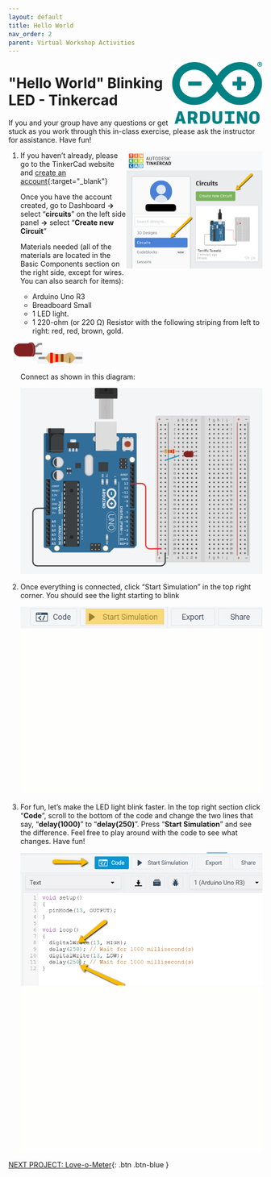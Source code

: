 ```yaml
---
layout: default
title: Hello World
nav_order: 2
parent: Virtual Workshop Activities
---
```

<img src="..\images\arduino-icon.png" alt="arduino icon" style="float:right;width:180px;">

# "Hello World" Blinking LED - Tinkercad

If you and your group have any questions or get stuck as you work through this in-class exercise, please ask the instructor for assistance.  Have fun!

<img src="..\images\virtual_workshops\hello_world\tinkercad_account.png" alt="tinkercad account" style="float:right;width:270px;">

1.  If you haven’t already, please go to the TinkerCad website and [create an account](https://www.tinkercad.com/){:target="_blank"}

    Once you have the account created, go to Dashboard **->** select “**circuits**” on the left side panel **->** select “**Create new Circuit**”

    Materials needed (all of the materials are located in the Basic Components section on the right side, except for wires. You can also search for items):
    - Arduino Uno R3
    - Breadboard Small
    - 1 LED light.
    - 1 220-ohm (or 220 Ω) Resistor with the following striping from left to right: red, red, brown, gold.
    <img src="..\images\virtual_workshops\hello_world\led_cartoon.png" alt="led" style="transform:rotate(270deg);width:30px;">
    <img src="..\images\virtual_workshops\hello_world\resistor_cartoon.png" alt="resistor" style="width:90px;">

    Connect as shown in this diagram:

    <img src="..\images\virtual_workshops\hello_world\breadboard_schematic.png" alt="breadboard" style="width:480px;">

2.  Once everything is connected, click “Start Simulation” in the top right corner. You should see the light starting to blink

    <img src="..\images\virtual_workshops\hello_world\simulation.png" alt="simulation" style="width:480px;">
    <img src="..\images\virtual_workshops\hello_world\animated_breadboard.gif" alt="animated breadboard" style="width:480px;">

3.  For fun, let’s make the LED light blink faster.  In the top right section click “**Code**”, scroll to the bottom of the code and change the two lines that say, “**delay(1000)**” to “**delay(250)**”.  Press “**Start Simulation**” and see the difference.   Feel free to play around with the code to see what changes. Have fun!

    <img src="..\images\virtual_workshops\hello_world\code.png" alt="code" style="width:480px;">
    <img src="..\images\virtual_workshops\hello_world\animated_code.gif" alt="animated code" style="width:480px;">

[NEXT PROJECT: Love-o-Meter](love-o-meter.html){: .btn .btn-blue }
